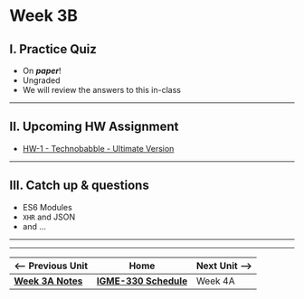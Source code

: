 # Week 3B

## I. Practice Quiz

- On ***paper***!
- Ungraded
- We will review the answers to this in-class


<hr>

## II. Upcoming HW Assignment

- [HW-1 - Technobabble - Ultimate Version](../hw/hw-1.md)

<hr>

## III. Catch up & questions
  - ES6 Modules
  - `XHR` and JSON
  - and ...

<hr><hr>


| <-- Previous Unit | Home | Next Unit -->
| --- | --- | --- 
|  [**Week 3A Notes**](./03A.md)  |  [**IGME-330 Schedule**](../schedule.md) | Week 4A
